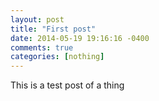 ```yaml
---
layout: post
title: "First post"
date: 2014-05-19 19:16:16 -0400
comments: true
categories: [nothing] 
---
```


This is a test post of a thing
